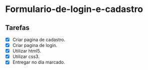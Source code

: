 # Formulario-de-login-e-cadastro
## Tarefas
- [X] Criar pagina de cadastro.
- [X] Criar pagina de login.
- [X] Utilizar html5.
- [X] Utilizar css3.
- [X] Entregar no dia marcado.
